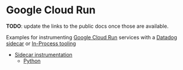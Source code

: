 # Google Cloud Run

**TODO**: update the links to the public docs once those are available.

Examples for instrumenting [Google Cloud Run](https://cloud.google.com/run)
services with a [Datadog
sidecar](https://docs-staging.datadoghq.com/aleksandr.pasechnik/serverless-gcp-docs-refresh/serverless/google_cloud)
or [In-Process
tooling](https://docs-staging.datadoghq.com/aleksandr.pasechnik/serverless-gcp-docs-refresh/serverless/google_cloud/google_cloud_run_in_process)

- [Sidecar instrumentation](./sidecar/)
    - [Python](./sidecar/python)
